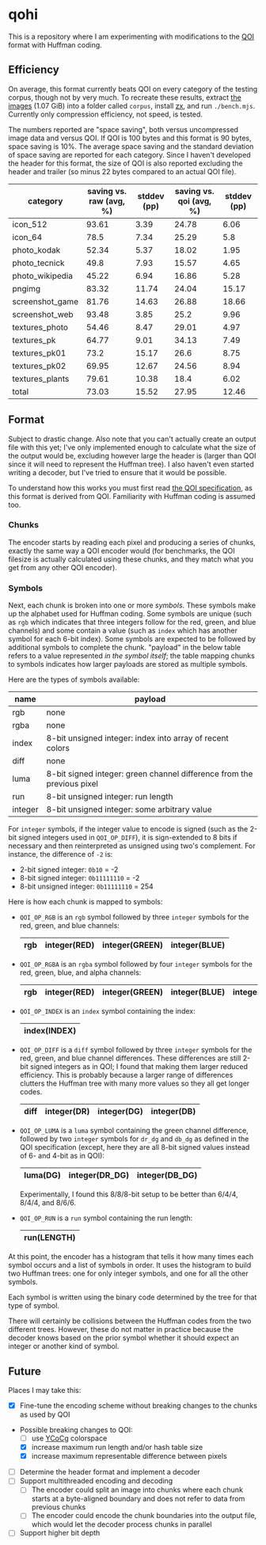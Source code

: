 # qohi

This is a repository where I am experimenting with modifications to the [QOI](https://qoiformat.org/) format with Huffman coding.

## Efficiency

On average, this format currently beats QOI on every category of the testing corpus, though not by very much. To recreate these results, extract [the images](https://qoiformat.org/benchmark/qoi_benchmark_suite.tar) (1.07 GiB) into a folder called `corpus`, install [zx](https://npmjs.com/package/zx), and run `./bench.mjs`. Currently only compression efficiency, not speed, is tested.

The numbers reported are "space saving", both versus uncompressed image data and versus QOI. If QOI is 100 bytes and this format is 90 bytes, space saving is 10%. The average space saving and the standard deviation of space saving are reported for each category. Since I haven't developed the header for this format, the size of QOI is also reported excluding the header and trailer (so minus 22 bytes compared to an actual QOI file).

| category | saving vs. raw (avg, %) | stddev (pp) | saving vs. qoi (avg, %) | stddev (pp) |
|----------|-------------------------|-------------|-------------------------|-------------|
| icon_512 | 93.61 | 3.39 | 24.78 | 6.06 |
| icon_64 | 78.5 | 7.34 | 25.29 | 5.8 |
| photo_kodak | 52.34 | 5.37 | 18.02 | 1.95 |
| photo_tecnick | 49.8 | 7.93 | 15.57 | 4.65 |
| photo_wikipedia | 45.22 | 6.94 | 16.86 | 5.28 |
| pngimg | 83.32 | 11.74 | 24.04 | 15.17 |
| screenshot_game | 81.76 | 14.63 | 26.88 | 18.66 |
| screenshot_web | 93.48 | 3.85 | 25.2 | 9.96 |
| textures_photo | 54.46 | 8.47 | 29.01 | 4.97 |
| textures_pk | 64.77 | 9.01 | 34.13 | 7.49 |
| textures_pk01 | 73.2 | 15.17 | 26.6 | 8.75 |
| textures_pk02 | 69.95 | 12.67 | 24.56 | 8.94 |
| textures_plants | 79.61 | 10.38 | 18.4 | 6.02 |
| total | 73.03 | 15.52 | 27.95 | 12.46 |

## Format

Subject to drastic change. Also note that you can't actually create an output file with this yet; I've only implemented enough to calculate what the size of the output would be, excluding however large the header is (larger than QOI since it will need to represent the Huffman tree). I also haven't even started writing a decoder, but I've tried to ensure that it would be possible.

To understand how this works you must first read [the QOI specification](https://qoiformat.org/qoi-specification.pdf), as this format is derived from QOI. Familiarity with Huffman coding is assumed too.

### Chunks

The encoder starts by reading each pixel and producing a series of chunks, exactly the same way a QOI encoder would (for benchmarks, the QOI filesize is actually calculated using these chunks, and they match what you get from any other QOI encoder).

### Symbols

Next, each chunk is broken into one or more _symbols_. These symbols make up the alphabet used for Huffman coding. Some symbols are unique (such as `rgb` which indicates that three integers follow for the red, green, and blue channels) and some contain a value (such as `index` which has another symbol for each 6-bit index). Some symbols are expected to be followed by additional symbols to complete the chunk. "payload" in the below table refers to a value represented _in the symbol itself_; the table mapping chunks to symbols indicates how larger payloads are stored as multiple symbols.

Here are the types of symbols available:

| name    | payload |
|---------|---------|
| rgb     | none    |
| rgba    | none    |
| index   | 8-bit unsigned integer: index into array of recent colors |
| diff    | none    |
| luma    | 8-bit signed integer: green channel difference from the previous pixel |
| run     | 8-bit unsigned integer: run length |
| integer | 8-bit unsigned integer: some arbitrary value |

For `integer` symbols, if the integer value to encode is signed (such as the 2-bit signed integers used in `QOI_OP_DIFF`), it is sign-extended to 8 bits if necessary and then reinterpreted as unsigned using two's complement. For instance, the difference of `-2` is:

- 2-bit signed integer: `0b10` = -2
- 8-bit signed integer: `0b11111110` = -2
- 8-bit unsigned integer: `0b11111110` = 254

Here is how each chunk is mapped to symbols:

- `QOI_OP_RGB` is an `rgb` symbol followed by three `integer` symbols for the red, green, and blue channels:

    | rgb | integer(RED) | integer(GREEN) | integer(BLUE) |
    |-|-|-|-|

- `QOI_OP_RGBA` is an `rgba` symbol followed by four `integer` symbols for the red, green, blue, and alpha channels:

    | rgb | integer(RED) | integer(GREEN) | integer(BLUE) | integer(ALPHA) |
    |-|-|-|-|-|

- `QOI_OP_INDEX` is an `index` symbol containing the index:

    | index(INDEX) |
    |-|

- `QOI_OP_DIFF` is a `diff` symbol followed by three `integer` symbols for the red, green, and blue channel differences. These differences are still 2-bit signed integers as in QOI; I found that making them larger reduced efficiency. This is probably because a larger range of differences clutters the Huffman tree with many more values so they all get longer codes.

    | diff | integer(DR) | integer(DG) | integer(DB) |
    |-|-|-|-|

- `QOI_OP_LUMA` is a `luma` symbol containing the green channel difference, followed by two `integer` symbols for `dr_dg` and `db_dg` as defined in the QOI specification (except, here they are all 8-bit signed values instead of 6- and 4-bit as in QOI):

    | luma(DG) | integer(DR_DG) | integer(DB_DG) |
    |-|-|-|

    Experimentally, I found this 8/8/8-bit setup to be better than 6/4/4, 8/4/4, and 8/6/6.

- `QOI_OP_RUN` is a `run` symbol containing the run length:

    | run(LENGTH) |
    |-|

At this point, the encoder has a histogram that tells it how many times each symbol occurs and a list of symbols in order. It uses the histogram to build two Huffman trees: one for only integer symbols, and one for all the other symbols.

Each symbol is written using the binary code determined by the tree for that type of symbol.

There will certainly be collisions between the Huffman codes from the two different trees. However, these do not matter in practice because the decoder knows based on the prior symbol whether it should expect an integer or another kind of symbol.

## Future

Places I may take this:

- [x] Fine-tune the encoding scheme without breaking changes to the chunks as used by QOI
- Possible breaking changes to QOI:
    - [ ] use [YCoCg](https://en.wikipedia.org/wiki/YCoCg) colorspace
    - [x] increase maximum run length and/or hash table size
    - [x] increase maximum representable difference between pixels
- [ ] Determine the header format and implement a decoder
- [ ] Support multithreaded encoding and decoding
    - [ ] The encoder could split an image into chunks where each chunk starts at a byte-aligned boundary and does not refer to data from previous chunks
    - [ ] The encoder could encode the chunk boundaries into the output file, which would let the decoder process chunks in parallel
- [ ] Support higher bit depth

